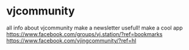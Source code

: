 # vjcommunity
all info about vjcommunity
make a newsletter usefull!
make a cool app
https://www.facebook.com/groups/vj.station/?ref=bookmarks
https://www.facebook.com/vjingcommunity/?ref=hl
